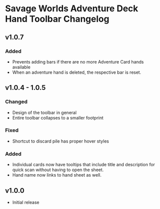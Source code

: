 # Savage Worlds Adventure Deck Hand Toolbar Changelog

## v1.0.7

### Added

- Prevents adding bars if there are no more Adventure Card hands available
- When an adventure hand is deleted, the respective bar is reset.

## v1.0.4 - 1.0.5

### Changed

- Design  of the toolbar in general
- Entire toolbar collapses to a smaller footprint

### Fixed

- Shortcut to discard pile has proper hover styles

### Added

- Individual cards now have tooltips that include title and description for quick scan without having to open the sheet.
- Hand name now links to hand sheet as well.

## v1.0.0

- Initial release
